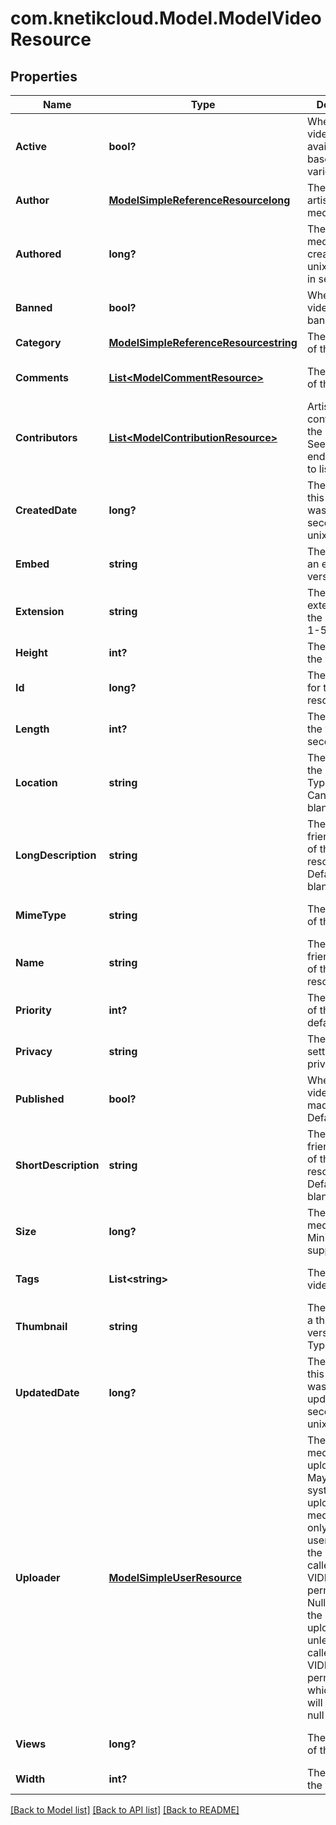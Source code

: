 # com.knetikcloud.Model.ModelVideoResource
## Properties

Name | Type | Description | Notes
------------ | ------------- | ------------- | -------------
**Active** | **bool?** | Whether the video is available, based on various factors | [optional] [default to null]
**Author** | [**ModelSimpleReferenceResourcelong**](ModelSimpleReferenceResourcelong.md) | The original artist of the media | [optional] [default to null]
**Authored** | **long?** | The date the media was created as a unix timestamp in seconds | [optional] [default to null]
**Banned** | **bool?** | Whether the video has been banned or not | [optional] [default to null]
**Category** | [**ModelSimpleReferenceResourcestring**](ModelSimpleReferenceResourcestring.md) | The category of the video | [default to null]
**Comments** | [**List&lt;ModelCommentResource&gt;**](ModelCommentResource.md) | The comments of the video | [optional] [default to null]
**Contributors** | [**List&lt;ModelContributionResource&gt;**](ModelContributionResource.md) | Artists that contributed to the creation. See separate endpoint to add to list | [optional] [default to null]
**CreatedDate** | **long?** | The date/time this resource was created in seconds since unix epoch | [optional] [default to null]
**Embed** | **string** | The country of an embedable version | [optional] [default to null]
**Extension** | **string** | The file extension of the media file. 1-5 characters | [default to null]
**Height** | **int?** | The height of the video in px | [default to null]
**Id** | **long?** | The unique ID for that resource | [optional] [default to null]
**Length** | **int?** | The length of the video in seconds | [default to null]
**Location** | **string** | The country of the media. Typically a url. Cannot be blank | [default to null]
**LongDescription** | **string** | The user friendly name of that resource. Defaults to blank string | [optional] [default to null]
**MimeType** | **string** | The mime-type of the media | [optional] [default to null]
**Name** | **string** | The user friendly name of that resource | [default to null]
**Priority** | **int?** | The sort order of the video. default: 100 | [optional] [default to null]
**Privacy** | **string** | The privacy setting. default: private | [optional] [default to null]
**Published** | **bool?** | Whether the video has been made public. Default true | [optional] [default to null]
**ShortDescription** | **string** | The user friendly name of that resource. Defaults to blank string | [optional] [default to null]
**Size** | **long?** | The size of the media. Minimum 0 if supplied | [optional] [default to null]
**Tags** | **List&lt;string&gt;** | The tags for the video | [optional] [default to null]
**Thumbnail** | **string** | The country of a thumbnail version. Typically a url | [optional] [default to null]
**UpdatedDate** | **long?** | The date/time this resource was last updated in seconds since unix epoch | [optional] [default to null]
**Uploader** | [**ModelSimpleUserResource**](ModelSimpleUserResource.md) | The user the media was uploaded by. May be null for system uploaded media. May only be set to a user other than the current caller if VIDEOS_ADMIN permission. Null will mean the caller is the uploader unless the caller has VIDEOS_ADMIN permission, in which case it will be set to null | [optional] [default to null]
**Views** | **long?** | The view count of the video | [optional] [default to null]
**Width** | **int?** | The width of the video in px | [default to null]

[[Back to Model list]](../README.md#documentation-for-models) [[Back to API list]](../README.md#documentation-for-api-endpoints) [[Back to README]](../README.md)

